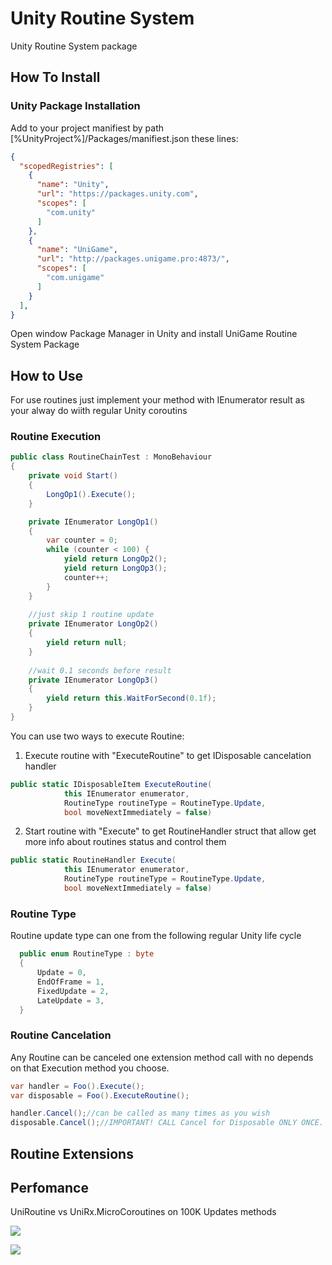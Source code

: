 # Unity Routine System

Unity Routine System package

## How To Install

### Unity Package Installation

Add to your project manifiest by path [%UnityProject%]/Packages/manifiest.json these lines:

```json
{
  "scopedRegistries": [
    {
      "name": "Unity",
      "url": "https://packages.unity.com",
      "scopes": [
        "com.unity"
      ]
    },
    {
      "name": "UniGame",
      "url": "http://packages.unigame.pro:4873/",
      "scopes": [
        "com.unigame"
      ]
    }
  ],
}
```
Open window Package Manager in Unity and install UniGame Routine System Package

## How to Use

For use routines just implement your method with IEnumerator result as your alway do wiith regular Unity coroutins

### Routine Execution

```csharp
public class RoutineChainTest : MonoBehaviour
{
    private void Start()
    {
        LongOp1().Execute();
    }

    private IEnumerator LongOp1()
    {
        var counter = 0;
        while (counter < 100) {
            yield return LongOp2();
            yield return LongOp3();
            counter++;
        }
    }
    
    //just skip 1 routine update
    private IEnumerator LongOp2()
    {
        yield return null;
    }
    
    //wait 0.1 seconds before result
    private IEnumerator LongOp3()
    {
        yield return this.WaitForSecond(0.1f);
    }
}

```

You can use two ways to execute Routine:

1. Execute routine with "ExecuteRoutine" to get IDisposable cancelation handler

```csharp
public static IDisposableItem ExecuteRoutine(
            this IEnumerator enumerator, 
            RoutineType routineType = RoutineType.Update,
            bool moveNextImmediately = false)
```

2. Start routine with "Execute" to get RoutineHandler struct that allow get more info about routines status and control them

```csharp
public static RoutineHandler Execute(
            this IEnumerator enumerator, 
            RoutineType routineType = RoutineType.Update,
            bool moveNextImmediately = false)
```

### Routine Type

Routine update type can one from the following regular Unity life cycle

```csharp
  public enum RoutineType : byte
  {
      Update = 0,
      EndOfFrame = 1,
      FixedUpdate = 2,
      LateUpdate = 3,
  }
```

### Routine Cancelation

Any Routine can be canceled one extension method call with no depends on that Execution method you choose.

```csharp
var handler = Foo().Execute();
var disposable = Foo().ExecuteRoutine();

handler.Cancel();//can be called as many times as you wish
disposable.Cancel();//IMPORTANT! CALL Cancel for Disposable ONLY ONCE. It use ClassPool under the hood
```

## Routine Extensions

## Perfomance

UniRoutine vs UniRx.MicroCoroutines on 100K Updates methods

![](https://i.gyazo.com/4f97f199a23a429c81c532cebcb308f4.png)

![](https://i.gyazo.com/0982259e12e4e68d3283be8f85d0708c.png)
